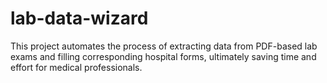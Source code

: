 # lab-data-wizard
This project automates the process of extracting data from PDF-based lab exams and filling corresponding hospital forms, ultimately saving time and effort for medical professionals.
